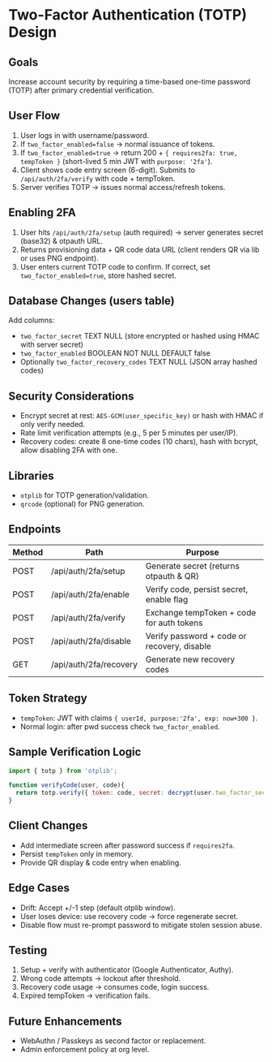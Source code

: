 # Two-Factor Authentication (TOTP) Design

## Goals
Increase account security by requiring a time-based one-time password (TOTP) after primary credential verification.

## User Flow
1. User logs in with username/password.
2. If `two_factor_enabled=false` -> normal issuance of tokens.
3. If `two_factor_enabled=true` -> return 200 + `{ requires2fa: true, tempToken }` (short-lived 5 min JWT with `purpose: '2fa'`).
4. Client shows code entry screen (6-digit). Submits to `/api/auth/2fa/verify` with code + tempToken.
5. Server verifies TOTP -> issues normal access/refresh tokens.

## Enabling 2FA
1. User hits `/api/auth/2fa/setup` (auth required) -> server generates secret (base32) & otpauth URL.
2. Returns provisioning data + QR code data URL (client renders QR via lib or uses PNG endpoint).
3. User enters current TOTP code to confirm. If correct, set `two_factor_enabled=true`, store hashed secret.

## Database Changes (users table)
Add columns:
- `two_factor_secret` TEXT NULL (store encrypted or hashed using HMAC with server secret)
- `two_factor_enabled` BOOLEAN NOT NULL DEFAULT false
- Optionally `two_factor_recovery_codes` TEXT NULL (JSON array hashed codes)

## Security Considerations
- Encrypt secret at rest: `AES-GCM(user_specific_key)` or hash with HMAC if only verify needed.
- Rate limit verification attempts (e.g., 5 per 5 minutes per user/IP).
- Recovery codes: create 8 one-time codes (10 chars), hash with bcrypt, allow disabling 2FA with one.

## Libraries
- `otplib` for TOTP generation/validation.
- `qrcode` (optional) for PNG generation.

## Endpoints
| Method | Path | Purpose |
| ------ | ---- | ------- |
| POST | /api/auth/2fa/setup | Generate secret (returns otpauth & QR) |
| POST | /api/auth/2fa/enable | Verify code, persist secret, enable flag |
| POST | /api/auth/2fa/verify | Exchange tempToken + code for auth tokens |
| POST | /api/auth/2fa/disable | Verify password + code or recovery, disable |
| GET  | /api/auth/2fa/recovery | Generate new recovery codes |

## Token Strategy
- `tempToken`: JWT with claims `{ userId, purpose:'2fa', exp: now+300 }`.
- Normal login: after pwd success check `two_factor_enabled`.

## Sample Verification Logic
```js
import { totp } from 'otplib';

function verifyCode(user, code){
  return totp.verify({ token: code, secret: decrypt(user.two_factor_secret) });
}
```

## Client Changes
- Add intermediate screen after password success if `requires2fa`.
- Persist `tempToken` only in memory.
- Provide QR display & code entry when enabling.

## Edge Cases
- Drift: Accept +/-1 step (default otplib window).
- User loses device: use recovery code -> force regenerate secret.
- Disable flow must re-prompt password to mitigate stolen session abuse.

## Testing
1. Setup + verify with authenticator (Google Authenticator, Authy).
2. Wrong code attempts -> lockout after threshold.
3. Recovery code usage -> consumes code, login success.
4. Expired tempToken -> verification fails.

## Future Enhancements
- WebAuthn / Passkeys as second factor or replacement.
- Admin enforcement policy at org level.
